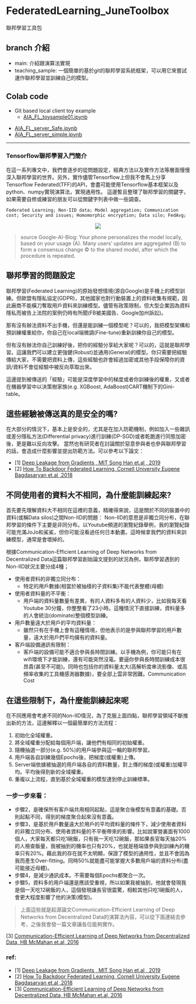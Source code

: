 # FederatedLearning_JuneToolbox
聯邦學習工具包
## branch 介紹
- main: 介紹跟演算法實現
- teaching_sample: 一個簡單的基於git的聯邦學習系統框架，可以用它來嘗試運作聯邦學習並訓練自己的模型。

## Colab code
- Git based local client toy example 
  - [AIA_FL_toysample01.ipynb](https://colab.research.google.com/drive/10GUSXxDzE68AwbYLPDUyDPnAmasQydTG?usp=sharing)
<!--   - [AIA_FL_server.ipynb](https://colab.research.google.com/drive/1FW57Yr3PBGGbCqByXgoIiAlLQ0thSUW_#scrollTo=Q8v32AhpPXCu) -->
  - [AIA_FL_server_Safe.ipynb](https://colab.research.google.com/drive/1apHZm0h_lnL8DlrkBGA-upP0gn4mmcgC#scrollTo=Q8v32AhpPXCu)
  - [AIA_FL_server_simple.ipynb](https://colab.research.google.com/drive/1cjCdY6PxwI8r770lKeCBMi3j0mg98PD-#scrollTo=OasJ3nGKPJtd)
---

### Tensorflow聯邦學習入門簡介

在這一系列專文中，我們會逐步的從問題設定，經典方法以及實作方法等層面慢慢深入聯邦學習的世界。另外，實作儘管Tensorflow上但我不會馬上分享Tensorflow Federated(TFF)的API，會盡可能使用Tensorflow基本框架以及python、numpy實現演算法，實現通用性。
這邊暫且整理了聯邦學習的關鍵字，如果需要自修或練習的朋友可以從關鍵字列表中做一些調查。

```Federated Learning; Non-IID data; Model aggregation; Communication cost; Security and issues; Homomorphic encryption; Data silo; FedAvg;```

<p align="center">
  <img src="https://user-images.githubusercontent.com/32012425/135801492-bf5391e4-6236-4f2a-a28d-c772c3e9825d.png" />
</p>

> source Google-AI-Blog: Your phone personalizes the model locally, based on your usage (A). Many users’ updates are aggregated (B) to form a consensus change © to the shared model, after which the procedure is repeated.


## 聯邦學習的問題設定
聯邦學習(Federated Learning)的原始發想情境(源自Google)是手機上的模型訓練。但歐盟有隱私協定(GDPR)，其他國家也對行動裝置上的資料收集有規範，因此廠商不能橫刀奪取用戶資料來訓練模型。儘管有政策限制，但大型企業因為資料隱私而被告上法院的案例仍時有所聞(FB被美國告、Google加州訴訟)。

那有沒有辦法資料不出手機，但還是能訓練一個模型呢？可以的，我把模型架構和預訓練權重給你，你自己在local端微調(Fine-tune)重新訓練你自己的模型。

但有沒有辦法你自己訓練好後，把你的經驗分享給大家呢？可以的，這就是聯邦學習。這讓我們可以建立更強健(Robust)並通用(General)的模型。你只需要把經驗傳給大家，不需要把資料上傳，這些經驗也許會經過加密或其他手段保障你的資訊/資料不會從經驗中被反向萃取出來。

這邊提到被傳送的「經驗」可能是深度學習中的梯度或者你訓練後的權重，又或者在機器學習中以決策樹家族(e.g. XGBoost, AdaBoost)CART機制下的Gini-table。

## 這些經驗被傳送真的是安全的嗎?
在大部分的情況下，基本上是安全的，尤其是在加入防範機制，例如加入一些雜訊或差分隱私方法(Differential privacy)進行訓練(DP-SGD)或者乾脆進行同態加密後，更是難以反向攻擊。
當然也有研究者在討論關於惡意參與者也參與聯邦學習的話，會造成什麼影響並提出防範方法。可以參考以下論文：

- [1] [Deep Leakage from Gradients , MIT Song Han et.al , 2019](https://arxiv.org/abs/1906.08935)
- [2] [How To Backdoor Federated Learning, Cornell University Eugene Bagdasaryan et.al ,2018](https://arxiv.org/pdf/1807.00459.pdf)

## 不同使用者的資料大不相同，為什麼能訓練起來?
首先要先理解資料大不相同在這裡的意義，精確得來說，這是關於不同的裝置中的資料(或稱Data silos)之間Non-IID的問題：
Non-IID的意思是非獨立同分布，在聯邦學習的條件下主要是非同分布。以Youtube頻道的瀏覽紀錄舉例，我的瀏覽紀錄可能充滿JoJo和鯊鯊，但你可能沒看過任何日本動畫。這時候拿我們的資料來訓練模型，通常是會壞掉的。

根據Communication-Efficient Learning of Deep Networks from Decentralized Data這篇聯邦學習創始論文提到的狀況為例，聯邦學習遇到的Non-IID狀況主要分成4種；
- 使用者資料的非獨立同分布：
  - 特定的用戶數據(相當於被抽樣的子資料集)不能代表整體(母體)
- 使用者資料量的不平衡： 
  - 用戶端的資料量數量有差異，有的人資料多有的人資料少，比如我每天看Youtube 30分鐘，你整整看了23小時。這種情況下直接訓練，資料量多的人會統治(dominate)整個模型訓練。
- 用戶數量遠大於用戶的平均資料量： 
  - 雖然只有在手機上會有這種情境，但他表示的是參與聯邦學習的用戶數量，遠大於用戶們平均擁有的資料量。
- 客戶端設備通訊有限制：
  - 客戶端的設備可能不適合參與長時間訓練。以手機為例，你可能只有在wifi環境下才能訓練，還有可能突然沒電。要逼你參與長時間訓練成本很昂貴(甚至不可能)。同時也包括你的資料量太大(高解析度串流影像、或高頻率收集的工具機感測器數據)，要全部上雲非常困難。Communication Cost

## 在這些限制下，為什麼能訓練起來呢
在不同應用會考慮不同的Non-IID情況，為了克服上面四點，聯邦學習領域不斷推出新的方法，這邊解釋以一個最簡單的方法流程：
1. 初始化全域權重。
2. 將全域權重分配給每個用戶端，讓他們有相同的初始權重。
3. 隨機抽選一部分(e.g. 50%)的用戶端參與這一輪的聯邦學習。
4. 用戶端各自訓練幾個Epochs後，把梯度(或權重)上傳。
5. Server端依據被抽選的用戶端各自的資料數量，對上傳的梯度(或權重)加權平均。平均後得到新的全域權重。
6. 重複以上流程，直到基於全域權重的模型達到停止訓練標準。
### 一步一步來看：
- 步驟2，是確保所有客戶端共用相同起點，這是聚合後模型有意義的基礎。否則起點不同，得到的梯度聚合起來沒有意義。
- 步驟3，是基於用戶數量遠大於用戶的平均資料量的條件下，減少使用者資料的非獨立同分布、使用者資料量的不平衡帶來的影響。比如說軍營裏面有1000個人，大家每天都只吃1碗飯，只有我一天吃12碗飯，那如果長官每天抽20%的人檢查飯量，我被抽到的機率也只有20%，也就是極端值參與到訓練內的機率只有20%。藉此我的存在就不太明顯，保證了模型的通用性，並且不會因為我而產生Over-fitting。同時50%就能盡可能掌握大多數用戶端的資料分布(盡可能接近母體)。
- 步驟4，是減少通訊成本。不需要每個Epochs都聚合一次。
- 步驟5，資料多的用戶端還是應該受重視，所以如果我被抽到，他就會發現我是個一天吃12碗飯的人，這個發現讓長官很震驚，相較其他只吃1碗飯的人，會更大程度影響了他的決策(模型)。

> 上面這些就是起源論文Communication-Efficient Learning of Deep Networks from Decentralized Data的演算法內容，可以從下面連結去參考，之後我會發一篇文章讓各位能夠實作。

[3] [Communication-Efficient Learning of Deep Networks from Decentralized Data, HB McMahan et.al, 2016](https://arxiv.org/abs/1602.05629)


### ref: 
- [1] [Deep Leakage from Gradients , MIT Song Han et.al , 2019](https://arxiv.org/abs/1906.08935)
- [2] [How To Backdoor Federated Learning, Cornell University Eugene Bagdasaryan et.al ,2018](https://arxiv.org/pdf/1807.00459.pdf)
- [3] [Communication-Efficient Learning of Deep Networks from Decentralized Data, HB McMahan et.al, 2016](https://arxiv.org/abs/1602.05629)

